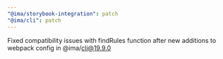 ```yaml
---
"@ima/storybook-integration": patch
"@ima/cli": patch
---
```


Fixed compatibility issues with findRules function after new additions to webpack config in @ima/cli@19.9.0
